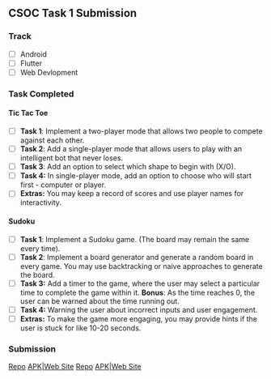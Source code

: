 ## CSOC Task 1 Submission
<!-- - [x] mark like this where required -->

### Track

- [ ] Android
- [ ] Flutter
- [ ] Web Devlopment

### Task Completed
<!-- you only have to fill in one of the tasks -->
#### Tic Tac Toe

- [ ] **Task 1**: Implement a two-player mode that allows two people to compete against each other.
- [ ] **Task 2**: Add a single-player mode that allows users to play with an intelligent bot that never loses.
- [ ] **Task 3**: Add an option to select which shape to begin with (X/O).
- [ ] **Task 4:** In single-player mode, add an option to choose who will start first - computer or player.
- [ ] **Extras:** You may keep a record of scores and use player names for interactivity.

#### Sudoku

- [ ] **Task 1**: Implement a Sudoku game. (The board may remain the same every time).
- [ ] **Task 2**: Implement a board generator and generate a random board in every game. You may use backtracking or naive approaches to generate the board.
- [ ] **Task 3:** Add a timer to the game, where the user may select a particular time to complete the game within it. **Bonus**: As the time reaches 0, the user can be warned about the time running out.
- [ ] **Task 4:** Warning the user about incorrect inputs and user engagement.
- [ ] **Extras:** To make the game more engaging, you may provide hints if the user is stuck for like 10-20 seconds.

### Submission

<!-- Add in your repo and apk link or web site link as per track -->
[Repo](link)
[APK|Web Site](link)
[Repo](https://github.com/aditi824/sudokuu)
[APK|Web Site](https://aditi824.github.io/sudokuu/)